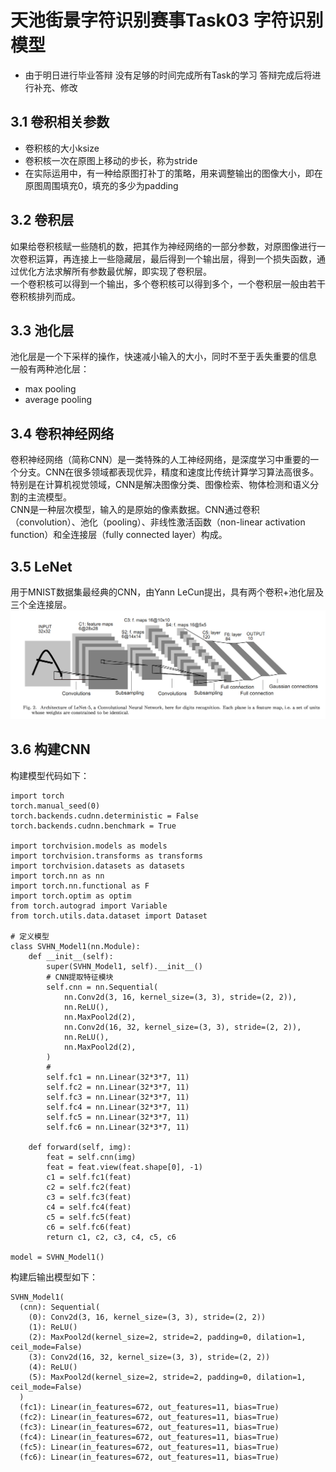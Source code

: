 # 天池街景字符识别赛事Task03 字符识别模型
- 由于明日进行毕业答辩 没有足够的时间完成所有Task的学习 答辩完成后将进行补充、修改

## 3.1 卷积相关参数

- 卷积核的大小ksize
- 卷积核一次在原图上移动的步长，称为stride
- 在实际运用中，有一种给原图打补丁的策略，用来调整输出的图像大小，即在原图周围填充0，填充的多少为padding

## 3.2 卷积层
如果给卷积核赋一些随机的数，把其作为神经网络的一部分参数，对原图像进行一次卷积运算，再连接上一些隐藏层，最后得到一个输出层，得到一个损失函数，通过优化方法求解所有参数最优解，即实现了卷积层。<br>
一个卷积核可以得到一个输出，多个卷积核可以得到多个，一个卷积层一般由若干卷积核排列而成。

## 3.3 池化层
池化层是一个下采样的操作，快速减小输入的大小，同时不至于丢失重要的信息<br>
一般有两种池化层：<br>
- max pooling
- average pooling

## 3.4 卷积神经网络
卷积神经网络（简称CNN）是一类特殊的人工神经网络，是深度学习中重要的一个分支。CNN在很多领域都表现优异，精度和速度比传统计算学习算法高很多。特别是在计算机视觉领域，CNN是解决图像分类、图像检索、物体检测和语义分割的主流模型。<br>
CNN是一种层次模型，输入的是原始的像素数据。CNN通过卷积（convolution）、池化（pooling）、非线性激活函数（non-linear activation function）和全连接层（fully connected layer）构成。

## 3.5 LeNet
用于MNIST数据集最经典的CNN，由Yann LeCun提出，具有两个卷积+池化层及三个全连接层。
![image](LeNet.jpg)

## 3.6 构建CNN
构建模型代码如下：
```
import torch
torch.manual_seed(0)
torch.backends.cudnn.deterministic = False
torch.backends.cudnn.benchmark = True

import torchvision.models as models
import torchvision.transforms as transforms
import torchvision.datasets as datasets
import torch.nn as nn
import torch.nn.functional as F
import torch.optim as optim
from torch.autograd import Variable
from torch.utils.data.dataset import Dataset

# 定义模型
class SVHN_Model1(nn.Module):
    def __init__(self):
        super(SVHN_Model1, self).__init__()
        # CNN提取特征模块
        self.cnn = nn.Sequential(
            nn.Conv2d(3, 16, kernel_size=(3, 3), stride=(2, 2)),
            nn.ReLU(),  
            nn.MaxPool2d(2),
            nn.Conv2d(16, 32, kernel_size=(3, 3), stride=(2, 2)),
            nn.ReLU(), 
            nn.MaxPool2d(2),
        )
        # 
        self.fc1 = nn.Linear(32*3*7, 11)
        self.fc2 = nn.Linear(32*3*7, 11)
        self.fc3 = nn.Linear(32*3*7, 11)
        self.fc4 = nn.Linear(32*3*7, 11)
        self.fc5 = nn.Linear(32*3*7, 11)
        self.fc6 = nn.Linear(32*3*7, 11)
    
    def forward(self, img):        
        feat = self.cnn(img)
        feat = feat.view(feat.shape[0], -1)
        c1 = self.fc1(feat)
        c2 = self.fc2(feat)
        c3 = self.fc3(feat)
        c4 = self.fc4(feat)
        c5 = self.fc5(feat)
        c6 = self.fc6(feat)
        return c1, c2, c3, c4, c5, c6
    
model = SVHN_Model1()
```
构建后输出模型如下：
```
SVHN_Model1(
  (cnn): Sequential(
    (0): Conv2d(3, 16, kernel_size=(3, 3), stride=(2, 2))
    (1): ReLU()
    (2): MaxPool2d(kernel_size=2, stride=2, padding=0, dilation=1, ceil_mode=False)
    (3): Conv2d(16, 32, kernel_size=(3, 3), stride=(2, 2))
    (4): ReLU()
    (5): MaxPool2d(kernel_size=2, stride=2, padding=0, dilation=1, ceil_mode=False)
  )
  (fc1): Linear(in_features=672, out_features=11, bias=True)
  (fc2): Linear(in_features=672, out_features=11, bias=True)
  (fc3): Linear(in_features=672, out_features=11, bias=True)
  (fc4): Linear(in_features=672, out_features=11, bias=True)
  (fc5): Linear(in_features=672, out_features=11, bias=True)
  (fc6): Linear(in_features=672, out_features=11, bias=True)
```
